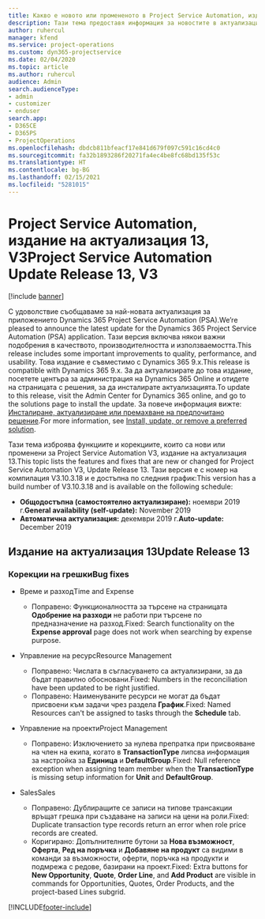 ```yaml
---
title: Какво е новото или промененото в Project Service Automation, издание на актуализация 13, V3
description: Тази тема предоставя информация за новостите в актуализацията на Project Service Automation, издание 13, V3.
author: ruhercul
manager: kfend
ms.service: project-operations
ms.custom: dyn365-projectservice
ms.date: 02/04/2020
ms.topic: article
ms.author: ruhercul
audience: Admin
search.audienceType:
- admin
- customizer
- enduser
search.app:
- D365CE
- D365PS
- ProjectOperations
ms.openlocfilehash: dbdcb811bfeacf17e841d679f097c591c16cd4c0
ms.sourcegitcommit: fa32b1893286f20271fa4ec4be8fc68bd135f53c
ms.translationtype: HT
ms.contentlocale: bg-BG
ms.lasthandoff: 02/15/2021
ms.locfileid: "5281015"
---
```

# <a name="project-service-automation-update-release-13-v3"></a><span data-ttu-id="10ef0-103">Project Service Automation, издание на актуализация 13, V3</span><span class="sxs-lookup"><span data-stu-id="10ef0-103">Project Service Automation Update Release 13, V3</span></span>

[!include [banner](../includes/psa-now-project-operations.md)]

<span data-ttu-id="10ef0-104">С удоволствие съобщаваме за най-новата актуализация за приложението Dynamics 365 Project Service Automation (PSA).</span><span class="sxs-lookup"><span data-stu-id="10ef0-104">We’re pleased to announce the latest update for the Dynamics 365 Project Service Automation (PSA) application.</span></span> <span data-ttu-id="10ef0-105">Тази версия включва някои важни подобрения в качеството, производителността и използваемостта.</span><span class="sxs-lookup"><span data-stu-id="10ef0-105">This release includes some important improvements to quality, performance, and usability.</span></span> <span data-ttu-id="10ef0-106">Това издание е съвместимо с Dynamics 365 9.x.</span><span class="sxs-lookup"><span data-stu-id="10ef0-106">This release is compatible with Dynamics 365 9.x.</span></span> <span data-ttu-id="10ef0-107">За да актуализирате до това издание, посетете центъра за администрация на Dynamics 365 Online и отидете на страницата с решения, за да инсталирате актуализацията.</span><span class="sxs-lookup"><span data-stu-id="10ef0-107">To update to this release, visit the Admin Center for Dynamics 365 online, and go to the solutions page to install the update.</span></span> <span data-ttu-id="10ef0-108">За повече информация вижте: [Инсталиране, актуализиране или премахване на предпочитано решение](https://docs.microsoft.com/power-platform/admin/install-remove-preferred-solution).</span><span class="sxs-lookup"><span data-stu-id="10ef0-108">For more information, see [Install, update, or remove a preferred solution](https://docs.microsoft.com/power-platform/admin/install-remove-preferred-solution).</span></span>

<span data-ttu-id="10ef0-109">Тази тема изброява функциите и корекциите, които са нови или променени за Project Service Automation V3, издание на актуализация 13.</span><span class="sxs-lookup"><span data-stu-id="10ef0-109">This topic lists the features and fixes that are new or changed for Project Service Automation V3, Update Release 13.</span></span> <span data-ttu-id="10ef0-110">Тази версия е с номер на компилация V3.10.3.18 и е достъпна по следния график:</span><span class="sxs-lookup"><span data-stu-id="10ef0-110">This version has a build number of V3.10.3.18 and is available on the following schedule:</span></span>

- <span data-ttu-id="10ef0-111">**Общодостъпна (самостоятелно актуализиране):** ноември 2019 г.</span><span class="sxs-lookup"><span data-stu-id="10ef0-111">**General availability (self-update):** November 2019</span></span>
- <span data-ttu-id="10ef0-112">**Автоматична актуализация:** декември 2019 г.</span><span class="sxs-lookup"><span data-stu-id="10ef0-112">**Auto-update:** December 2019</span></span>


## <a name="update-release-13"></a><span data-ttu-id="10ef0-113">Издание на актуализация 13</span><span class="sxs-lookup"><span data-stu-id="10ef0-113">Update Release 13</span></span> 

### <a name="bug-fixes"></a><span data-ttu-id="10ef0-114">Корекции на грешки</span><span class="sxs-lookup"><span data-stu-id="10ef0-114">Bug fixes</span></span>

- <span data-ttu-id="10ef0-115">Време и разход</span><span class="sxs-lookup"><span data-stu-id="10ef0-115">Time and Expense</span></span>

     - <span data-ttu-id="10ef0-116">Поправено: Функционалността за търсене на страницата **Одобрение на разходи** не работи при търсене по предназначение на разход.</span><span class="sxs-lookup"><span data-stu-id="10ef0-116">Fixed: Search functionality on the **Expense approval** page does not work when searching by expense purpose.</span></span>

- <span data-ttu-id="10ef0-117">Управление на ресурс</span><span class="sxs-lookup"><span data-stu-id="10ef0-117">Resource Management</span></span>

     - <span data-ttu-id="10ef0-118">Поправено: Числата в съгласуването са актуализирани, за да бъдат правилно обосновани.</span><span class="sxs-lookup"><span data-stu-id="10ef0-118">Fixed: Numbers in the reconciliation have been updated to be right justified.</span></span>
     - <span data-ttu-id="10ef0-119">Поправено: Наименуваните ресурси не могат да бъдат присвоени към задачи чрез раздела **График**.</span><span class="sxs-lookup"><span data-stu-id="10ef0-119">Fixed: Named Resources can't be assigned to tasks through the **Schedule** tab.</span></span>

- <span data-ttu-id="10ef0-120">Управление на проекти</span><span class="sxs-lookup"><span data-stu-id="10ef0-120">Project Management</span></span>

     - <span data-ttu-id="10ef0-121">Поправено: Изключението за нулева препратка при присвояване на член на екипа, когато в **TransactionType** липсва информация за настройка за **Единица** и **DefaultGroup**.</span><span class="sxs-lookup"><span data-stu-id="10ef0-121">Fixed: Null reference exception when assigning team member when the **TransactionType** is missing setup information for **Unit** and **DefaultGroup**.</span></span>

- <span data-ttu-id="10ef0-122">Sales</span><span class="sxs-lookup"><span data-stu-id="10ef0-122">Sales</span></span>

     - <span data-ttu-id="10ef0-123">Поправено: Дублиращите се записи на типове трансакции връщат грешка при създаване на записи на цени на роли.</span><span class="sxs-lookup"><span data-stu-id="10ef0-123">Fixed: Duplicate transaction type records return an error when role price records are created.</span></span>
     - <span data-ttu-id="10ef0-124">Коригирано: Допълнителните бутони за **Нова възможност**, **Оферта**, **Ред на поръчка** и **Добавяне на продукт** са видими в команди за възможности, оферти, поръчка на продукти и подмрежа с редове, базирани на проект.</span><span class="sxs-lookup"><span data-stu-id="10ef0-124">Fixed: Extra buttons for **New Opportunity**, **Quote**, **Order Line**, and **Add Product** are visible in commands for Opportunities, Quotes, Order Products, and the project-based Lines subgrid.</span></span>




[!INCLUDE[footer-include](../includes/footer-banner.md)]